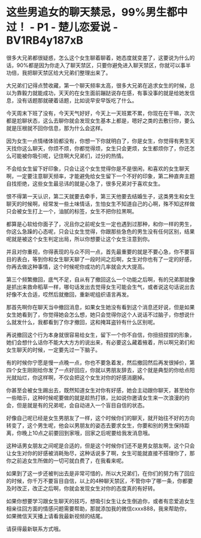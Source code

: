 # 这些男追女的聊天禁忌，99%男生都中过！ - P1 - 楚儿恋爱说 - BV1RB4y187xB

很多大兄弟都很疑惑，怎么这个女生聊着聊着，她态度就变差了，这要说为什么的话，90%都是因为你走入了聊天禁区，只要你避免进入聊天禁区，你就可以事半功倍，我把聊天禁区给大兄弟们整理出来了。

大兄弟们记得点赞收藏，第一个聊天频率太高，很多大兄弟在追求女生的时候，总以为靠毅力就能成功，天天的在女生面前蹦跶说存在感，有事没事的就是给她发信息，没有话题那就硬着话题，比如说早安早饭吃了什么。

今天周末下班了没有，今天天气好好，今天上一天班累不累，你现在在干嘛，次次都是尬聊状态，这么去聊你就会发现女生基本上都是，嗯好之类的去敷衍你，要么就是压根就不回你信息，那为什么会这样。

因为女生一点情绪体验都没有，你想一下你就明白了，你是女生，你觉得有男生天天找你这么聊天，你烦不烦，你都觉得烦，女生只会更烦，女生都烦你了，你还怎么可能被你吸引呢，记住啊大兄弟们，过分的热情。

不会给女生留下好印象，只会让这个女生觉得你是不是很闲，和喜欢的女生聊天啊，一定要注意聊天频率，才能避免给女生留下一个不好的印象，第二种直奔主题自找拒绝，这些女生最忌讳的就是心急了，很多兄弟对于喜欢女生。

恨不得第一天认识，第二天就要去牵手，第三天他要去结婚生子，这类男生和女生聊天的时候啊，经常发一些土味情话，生怕女生不知道自己的心啊，殊不知这样做只会被女生打上一个，油腻的标签，女生不把你拉黑啊。

都算是心软给你面子了，况且你之前呢女生一定也遇到过那种，和你一样的男生，你这么急躁的心态呢，只会让女生觉得，你跟那些急色的男生没有任何区别，结果呢就是被这个女生判定出局，所以你想要让这个女生注意到你。

并且对你重视，你得表现的与众不同一点，首先最重要的就是不要心急，你不要盲目的表白，等到你和女生聊天聊了一段时间之后啊，女生对你也有了一定的好感，你再去做这种事情，这个时候呢你成功的几率就会大大提高。

第三个频繁撤回，底气不足，自从有了撤回这么一个功能之后啊，有的兄弟那就像是抓出来救命稻草一样，哪句话发出去觉得女生可能会生气，或者说这句话说出去好像不太合适，哎然后就撤回，重新呢组织语言再发。

那首先啊你在聊天当中撤回消息，如果女生她没有看到这个消息还好说，但是如果女生她看到了，你觉得她会怎么想，她只会觉得你这个人说话不过脑子，你想说什么就发什么，我都看到了你才撤回，这和掩耳盗铃有什么区别呢。

再说撤回这个行为本身就很容易给女生，留下一个你不自信，你扭扭捏捏的形象，她们会想什么话你不能大大方方的说出来，有必要这么藏着掖着，所以啊兄弟们和女生聊天的时候，一定要先过一下脑子。

有的时候你宁愿是慢一点晚一点，你也不要急着发，然后撤回然后再发很掉价，第四个女生刚刚给你发了一点好回应，你就以男朋友辞去，这个就是典型的你给点阳光就灿烂，你这样啊，不仅会把这个女生对你的好感消磨掉。

你甚至会被女生踢出去，既然知道女生对你有好感，她会主动跟你聊天，甚至给你一些暗示，这种时候呢要做的就是趁热打铁，比如说你邀请女生来一次浪漫的约会，但是就是有的兄弟呢，会自动进入一个盲目自信的状态。

好像自己呢已经是女生男朋友了一样，这个时候你们的聊天，就开始往不好的方向转变了，这个男生呢，他会以男朋友的姿态去要求女生，你要和别的男生保持距离，你晚上10点之前要回到家哦，回家之后呢要给我发消息哦。

这种话男女朋友之间呢是合适的，但是这个时候你们还不是男女朋友啊，这个只会让女生对你的好感被消耗殆尽，这种话说多了啊，女生可能就直接不搭理你了，那你之前追女生所做的一切可就白费了，在我看来呢。

如果到了这一步还被判出去是非常可惜的，所以大兄弟们，在你们的努力有了回应的时候，你千万不要盲目自信，以上的4种聊天禁区，不管你中了哪一条，你都要及时改正，改正之后啊，你就会发现女生对你的态度真的有好转。

如果你想要学习跟女生聊天的技巧，想吸引女生让女生倒追你，或者有恋爱追女生相亲往回方面的情感问题需要帮助，那就添加我的微信cxxx888，我来帮助你，如果微信天天播上请看我最新视频的结尾。

请获得最新联系方式哦。